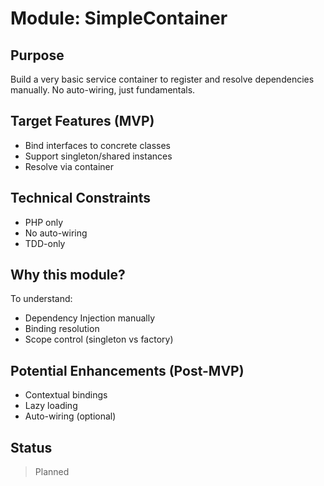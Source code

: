 # Module: SimpleContainer

## Purpose
Build a very basic service container to register and resolve dependencies manually. No auto-wiring, just fundamentals.

## Target Features (MVP)
- Bind interfaces to concrete classes
- Support singleton/shared instances
- Resolve via container

## Technical Constraints
- PHP only
- No auto-wiring
- TDD-only

## Why this module?
To understand:
- Dependency Injection manually
- Binding resolution
- Scope control (singleton vs factory)

## Potential Enhancements (Post-MVP)
- Contextual bindings
- Lazy loading
- Auto-wiring (optional)

## Status
> Planned
